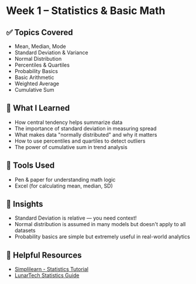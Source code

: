 # Week 1 – Statistics & Basic Math

## ✅ Topics Covered
- Mean, Median, Mode
- Standard Deviation & Variance
- Normal Distribution
- Percentiles & Quartiles
- Probability Basics
- Basic Arithmetic
- Weighted Average
- Cumulative Sum

## 📘 What I Learned
- How central tendency helps summarize data
- The importance of standard deviation in measuring spread
- What makes data "normally distributed" and why it matters
- How to use percentiles and quartiles to detect outliers
- The power of cumulative sum in trend analysis

## 🔧 Tools Used
- Pen & paper for understanding math logic
- Excel (for calculating mean, median, SD)

## 🧠 Insights
- Standard Deviation is relative — you need context!
- Normal distribution is assumed in many models but doesn't apply to all datasets
- Probability basics are simple but extremely useful in real-world analytics

## 🔗 Helpful Resources
- [Simplilearn - Statistics Tutorial](https://www.simplilearn.com/tutorials/statistics-tutorial)
- [LunarTech Statistics Guide](https://news.lunartech.ai/fundamentals-of-statistics-for-data-scientists-and-data-analysts-69d93a05aae7)

